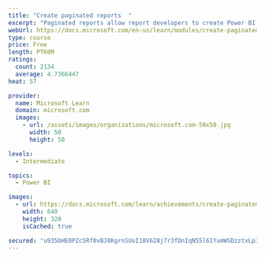```yaml
---
title: "Create paginated reports  "
excerpt: "Paginated reports allow report developers to create Power BI artifacts that have tightly controlled rendering requirements. Paginated reports are ideal for creating sales invoices, receipts, purchase orders, and tabular data. This module will teach you how to create reports, add parameters, and work with tables and charts in paginated reports."
webUrl: https://docs.microsoft.com/en-us/learn/modules/create-paginated-reports-power-bi/
type: course
price: Free
length: PT60M
ratings:
  count: 2134
  average: 4.7366447
heat: 57

provider:
  name: Microsoft Learn
  domain: microsoft.com
  images:
    - url: /assets/images/organizations/microsoft.com-50x50.jpg
      width: 50
      height: 50

levels:
  - Intermediate

topics:
  - Power BI

images:
  - url: https://docs.microsoft.com/learn/achievements/create-paginated-reports-power-bi-social.png
    width: 640
    height: 320
    isCached: true

secured: "u935bHE0PZcSRf0vBJ8KgrnSUoI18V628j7r3fDnIqN55l61YumWSDzztxLp3olDfdVYz/VK9vkv0UoFP8Gyu+ubf4uBievo5w006YpmRg8Oyo7O5gFQ3fZUHPf04Mdbv0JphgwUXQbALiNfOF1PmzIup6S1kKIvvR2M0zUknyJOpmNUSw7RHWcK018BSELX0ORhE19dGZ1Oa/pvugnjI/+f2COzWMr62nWX/i1UK4UP1qsC5CqK1PiGJnhslFs0DhDMfMZzKpTJatK9ib0Nur+W+VjAUZb+sq8ElKSi1Vuvxq5CYMMPFT+xmHoxkoN3f5amhRcNRHe+UvW95K13+zV+Mqy9KOx7u5Z+gsewP54nxvmooZm5fC0q0DH7cF3OtRvwIvTy0hNQPvX9fH6cXgXd8nA5cPT8aMcXEYZaKqc=;cIZ3rbdxtkLVH6l+fRjvcw=="
---
```



